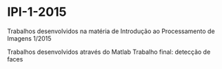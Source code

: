 # IPI-1-2015
Trabalhos desenvolvidos na matéria de Introdução ao Processamento de Imagens 1/2015

Trabalhos desenvolvidos através do Matlab
Trabalho final: detecção de faces
